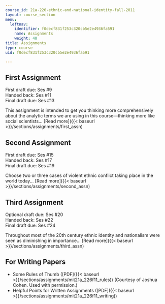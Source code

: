 ```yaml
---
course_id: 21a-226-ethnic-and-national-identity-fall-2011
layout: course_section
menu:
  leftnav:
    identifier: f0decf831f253c320cb5e2e4936fa591
    name: Assignments
    weight: 40
title: Assignments
type: course
uid: f0decf831f253c320cb5e2e4936fa591

---
```


First Assignment
----------------

First draft due: Ses #9  
Handed back: Ses #11  
Final draft due: Ses #13

This assignment is intended to get you thinking more comprehensively about the analytic terms we are using in this course—thinking more like social scientists... [Read more]({{< baseurl >}}/sections/assignments/first_assn)

Second Assignment
-----------------

First draft due: Ses #15  
Handed back: Ses #17  
Final draft due: Ses #19

Choose two or three cases of violent ethnic conflict taking place in the world today... [Read more]({{< baseurl >}}/sections/assignments/second_assn)

Third Assignment
----------------

Optional draft due: Ses #20  
Handed back: Ses #22  
Final draft due: Ses #24

Throughout most of the 20th century ethnic identity and nationalism were seen as diminishing in importance… [Read more]({{< baseurl >}}/sections/assignments/third_assn)

For Writing Papers
------------------

*   Some Rules of Thumb ([PDF]({{< baseurl >}}/sections/assignments/mit21a_226f11_rules)) (Courtesy of Joshua Cohen. Used with permission.)
*   Helpful Points for Written Assignments ([PDF]({{< baseurl >}}/sections/assignments/mit21a_226f11_writing))